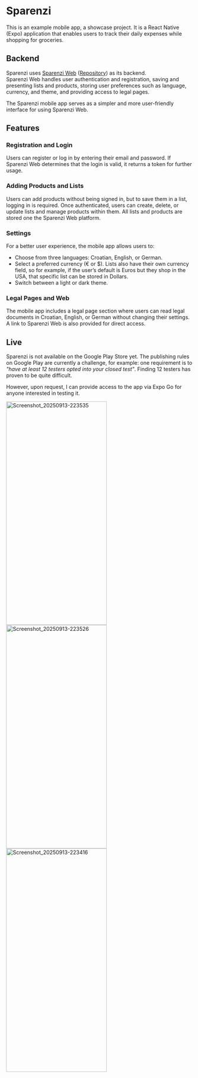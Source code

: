 # Sparenzi
This is an example mobile app, a showcase project. It is a React Native (Expo) application that enables users to track their daily expenses while shopping for groceries. 

## Backend
Sparenzi uses [Sparenzi Web](https://sparenzi.eu/) ([Repository](https://github.com/Mislavoo7/sparenziweb)) as its backend.  
Sparenzi Web handles user authentication and registration, saving and presenting lists and products, storing user preferences such as language, currency, and theme, and providing access to legal pages.  

The Sparenzi mobile app serves as a simpler and more user-friendly interface for using Sparenzi Web.

## Features 

### Registration and Login
Users can register or log in by entering their email and password. If Sparenzi Web determines that the login is valid, it returns a token for further usage.

### Adding Products and Lists
Users can add products without being signed in, but to save them in a list, logging in is required. Once authenticated, users can create, delete, or update lists and manage products within them. All lists and products are stored one the Sparenzi Web platform.

### Settings 
For a better user experience, the mobile app allows users to:  
- Choose from three languages: Croatian, English, or German.  
- Select a preferred currency (€ or $). Lists also have their own currency field, so for example, if the user’s default is Euros but they shop in the USA, that specific list can be stored in Dollars.  
- Switch between a light or dark theme.  

### Legal Pages and Web
The mobile app includes a legal page section where users can read legal documents in Croatian, English, or German without changing their settings. A link to Sparenzi Web is also provided for direct access.

## Live
Sparenzi is not available on the Google Play Store yet. The publishing rules on Google Play are currently a challenge, for example: one requirement is to *"have at least 12 testers opted into your closed test"*. Finding 12 testers has proven to be quite difficult.  

However, upon request, I can provide access to the app via Expo Go for anyone interested in testing it.

<img width="271" height="603" alt="Screenshot_20250913-223535" src="https://github.com/user-attachments/assets/076e381e-b88b-4f91-bab3-e7bd23c72c0f" />
<img width="271" height="603" alt="Screenshot_20250913-223526" src="https://github.com/user-attachments/assets/ff9f9d2a-772b-46b8-bad6-e0091b82fd2f" />
<img width="271" height="603" alt="Screenshot_20250913-223416" src="https://github.com/user-attachments/assets/864b2e80-59c6-4a9a-88fc-ad1d635f7617" />
